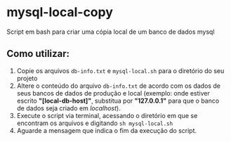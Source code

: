 # mysql-local-copy
Script em bash para criar uma cópia local de um banco de dados mysql

## Como utilizar:
1. Copie os arquivos `db-info.txt` e `mysql-local.sh` para o diretório do seu projeto
2. Altere o conteúdo do arquivo `db-info.txt` de acordo com os dados de seus bancos de dados de produção e local (exemplo: onde estiver escrito **"[local-db-host]"**, substitua por **"127.0.0.1"** para que o banco de dados seja criado em *localhost*).
3. Execute o script via terminal, acessando o diretório em que se encontram os arquivos e digitando `sh mysql-local.sh`
4. Aguarde a mensagem que indica o fim da execução do script.
